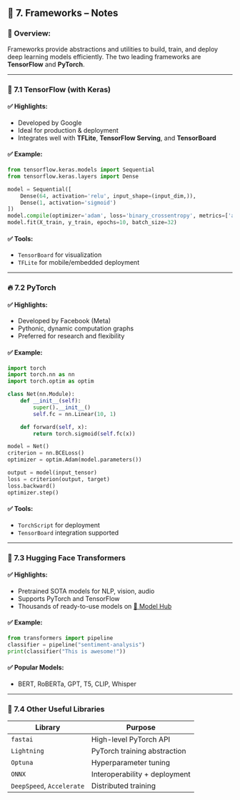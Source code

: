 

## 🧱 7. Frameworks – Notes

### 📌 Overview:

Frameworks provide abstractions and utilities to build, train, and deploy deep learning models efficiently. The two leading frameworks are **TensorFlow** and **PyTorch**.

---

### 🧠 7.1 TensorFlow (with Keras)

#### ✅ Highlights:

* Developed by Google
* Ideal for production & deployment
* Integrates well with **TFLite**, **TensorFlow Serving**, and **TensorBoard**

#### ✅ Example:

```python
from tensorflow.keras.models import Sequential
from tensorflow.keras.layers import Dense

model = Sequential([
    Dense(64, activation='relu', input_shape=(input_dim,)),
    Dense(1, activation='sigmoid')
])
model.compile(optimizer='adam', loss='binary_crossentropy', metrics=['accuracy'])
model.fit(X_train, y_train, epochs=10, batch_size=32)
```

#### ✅ Tools:

* `TensorBoard` for visualization
* `TFLite` for mobile/embedded deployment

---

### 🔥 7.2 PyTorch

#### ✅ Highlights:

* Developed by Facebook (Meta)
* Pythonic, dynamic computation graphs
* Preferred for research and flexibility

#### ✅ Example:

```python
import torch
import torch.nn as nn
import torch.optim as optim

class Net(nn.Module):
    def __init__(self):
        super().__init__()
        self.fc = nn.Linear(10, 1)

    def forward(self, x):
        return torch.sigmoid(self.fc(x))

model = Net()
criterion = nn.BCELoss()
optimizer = optim.Adam(model.parameters())

output = model(input_tensor)
loss = criterion(output, target)
loss.backward()
optimizer.step()
```

#### ✅ Tools:

* `TorchScript` for deployment
* `TensorBoard` integration supported

---

### 🤗 7.3 Hugging Face Transformers

#### ✅ Highlights:

* Pretrained SOTA models for NLP, vision, audio
* Supports PyTorch and TensorFlow
* Thousands of ready-to-use models on [🤗 Model Hub](https://huggingface.co/models)

#### ✅ Example:

```python
from transformers import pipeline
classifier = pipeline("sentiment-analysis")
print(classifier("This is awesome!"))
```

#### ✅ Popular Models:

* BERT, RoBERTa, GPT, T5, CLIP, Whisper

---

### 🧰 7.4 Other Useful Libraries

| Library                   | Purpose                       |
| ------------------------- | ----------------------------- |
| `fastai`                  | High-level PyTorch API        |
| `Lightning`               | PyTorch training abstraction  |
| `Optuna`                  | Hyperparameter tuning         |
| `ONNX`                    | Interoperability + deployment |
| `DeepSpeed`, `Accelerate` | Distributed training          |

